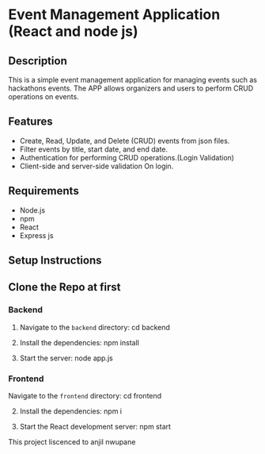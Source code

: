 # Event Management Application (React and node js)

## Description
This is a simple event management application for managing events such as hackathons events. The APP allows organizers and users to perform CRUD operations on events.

## Features
- Create, Read, Update, and Delete (CRUD) events from json files.
- Filter events by title, start date, and end date.
- Authentication for performing CRUD operations.(Login Validation)
- Client-side and server-side validation On login.

## Requirements

- Node.js
- npm
- React
- Express js

## Setup Instructions

## Clone the Repo at first

### Backend
1. Navigate to the `backend` directory:
    cd backend

2. Install the dependencies:
    npm install

3. Start the server:
    node app.js

### Frontend
Navigate to the `frontend` directory:
    cd frontend

2. Install the dependencies:
    npm i

3. Start the React development server:
    npm start


This project liscenced to anjil nwupane
